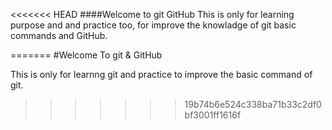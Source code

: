 <<<<<<< HEAD
####Welcome to git GitHub
This is only for learning purpose and and practice too,
for improve the knowladge of git basic commands and GitHub.

=======
#Welcome To git & GitHub

This is only for learnng git and practice to 
improve the basic command of git.
>>>>>>> 19b74b6e524c338ba71b33c2df0bf3001ff1616f
